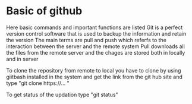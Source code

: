 # Basic of github
Here basic commands and important functions are listed
Git is a perfect version control software that is used to backup the information and retain the version 
The main terms are pull and push which referfs to the interaction between the server and the remote system
Pull downloads all the files from the remote server and the chages are stored both in locally and in server 

To clone the repository from remote to local you have to clone by using giitbash installed in the system and  get the link from the git hub site and type "git clone https://... "

To get status of the updation type "git status" 
